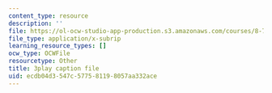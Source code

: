 ```yaml
---
content_type: resource
description: ''
file: https://ol-ocw-studio-app-production.s3.amazonaws.com/courses/8-701-introduction-to-nuclear-and-particle-physics-fall-2020/ecdb04d3547c577581198057aa332ace_9QPqYAr-Zsc.vtt
file_type: application/x-subrip
learning_resource_types: []
ocw_type: OCWFile
resourcetype: Other
title: 3play caption file
uid: ecdb04d3-547c-5775-8119-8057aa332ace
---
```

